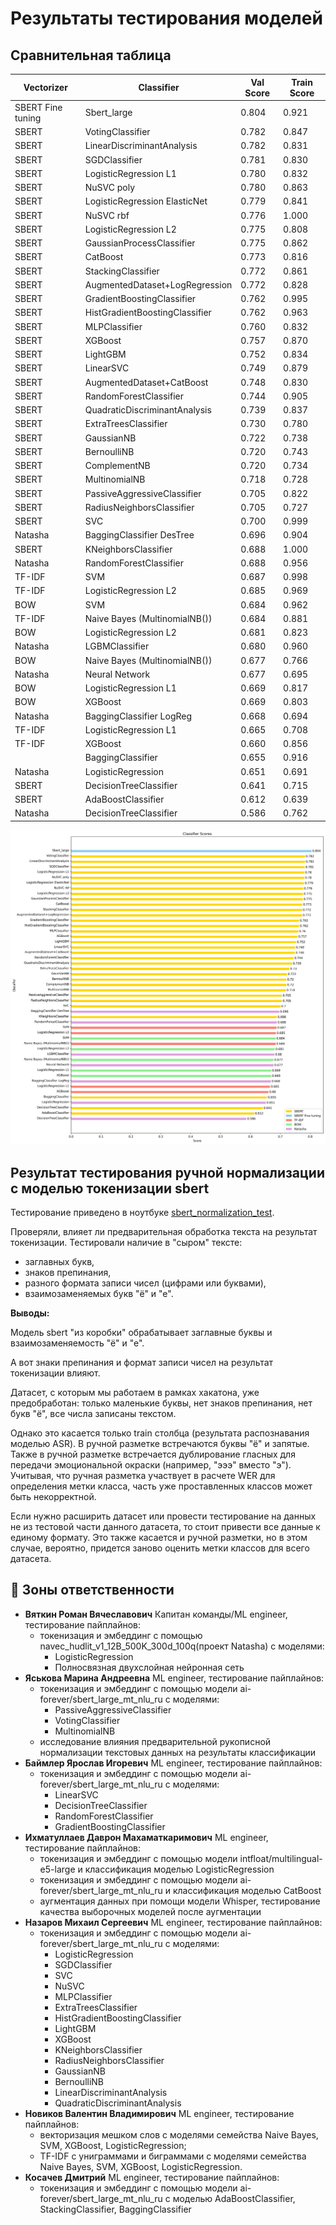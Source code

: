 # Результаты тестирования моделей

## Сравнительная таблица

| Vectorizer                    | Classifier                          | Val Score | Train Score |
|-------------------------------|-------------------------------------|-----------|-------------|
| SBERT Fine tuning            | Sbert_large                         | 0.804     | 0.921       |
| SBERT                         | VotingClassifier                    | 0.782     | 0.847       |
| SBERT                         | LinearDiscriminantAnalysis          | 0.782     | 0.831       |
| SBERT                         | SGDClassifier                       | 0.781     | 0.830       |
| SBERT                         | LogisticRegression L1               | 0.780     | 0.832       |
| SBERT                         | NuSVC poly                          | 0.780     | 0.863       |
| SBERT                         | LogisticRegression ElasticNet       | 0.779     | 0.841       |
| SBERT                         | NuSVC rbf                           | 0.776     | 1.000       |
| SBERT                         | LogisticRegression L2               | 0.775     | 0.808       |
| SBERT                         | GaussianProcessClassifier           | 0.775     | 0.862       |
| SBERT                         | CatBoost                            | 0.773     | 0.816       |
| SBERT                         | StackingClassifier                  | 0.772     | 0.861       |
| SBERT                         | AugmentedDataset+LogRegression      | 0.772     | 0.828       |
| SBERT                         | GradientBoostingClassifier          | 0.762     | 0.995       |
| SBERT                         | HistGradientBoostingClassifier      | 0.762     | 0.963       |
| SBERT                         | MLPClassifier                       | 0.760     | 0.832       |
| SBERT                         | XGBoost                             | 0.757     | 0.870       |
| SBERT                         | LightGBM                            | 0.752     | 0.834       |
| SBERT                         | LinearSVC                           | 0.749     | 0.879       |
| SBERT                         | AugmentedDataset+CatBoost           | 0.748     | 0.830       |
| SBERT                         | RandomForestClassifier              | 0.744     | 0.905       |
| SBERT                         | QuadraticDiscriminantAnalysis       | 0.739     | 0.837       |
| SBERT                         | ExtraTreesClassifier                | 0.730     | 0.780       |
| SBERT                         | GaussianNB                          | 0.722     | 0.738       |
| SBERT                         | BernoulliNB                         | 0.720     | 0.743       |
| SBERT                         | ComplementNB                        | 0.720     | 0.734       |
| SBERT                         | MultinomialNB                       | 0.718     | 0.728       |
| SBERT                         | PassiveAggressiveClassifier         | 0.705     | 0.822       |
| SBERT                         | RadiusNeighborsClassifier           | 0.705     | 0.727       |
| SBERT                         | SVC                                 | 0.700     | 0.999       |
| Natasha                       | BaggingClassifier DesTree           | 0.696     | 0.904       |
| SBERT                         | KNeighborsClassifier                | 0.688     | 1.000       |
| Natasha                       | RandomForestClassifier              | 0.688     | 0.956       |
| TF-IDF                        | SVM                                 | 0.687     | 0.998       |
| TF-IDF                        | LogisticRegression L2               | 0.685     | 0.969       |
| BOW                           | SVM                                 | 0.684     | 0.962       |
| TF-IDF                        | Naive Bayes (MultinomialNB())       | 0.684     | 0.881       |
| BOW                           | LogisticRegression L2               | 0.681     | 0.823       |
| Natasha                       | LGBMClassifier                      | 0.680     | 0.960       |
| BOW                           | Naive Bayes (MultinomialNB())       | 0.677     | 0.766       |
| Natasha                       | Neural Network                      | 0.677     | 0.695       |
| BOW                           | LogisticRegression L1               | 0.669     | 0.817       |
| BOW                           | XGBoost                             | 0.669     | 0.803       |
| Natasha                       | BaggingClassifier LogReg            | 0.668     | 0.694       |
| TF-IDF                        | LogisticRegression L1               | 0.665     | 0.708       |
| TF-IDF                        | XGBoost                             | 0.660     | 0.856       |
|                               | BaggingClassifier                   | 0.655     | 0.916       |
| Natasha                       | LogisticRegression                  | 0.651     | 0.691       |
| SBERT                         | DecisionTreeClassifier             | 0.641     | 0.715       |
| SBERT                         | AdaBoostClassifier                  | 0.612     | 0.639       |
| Natasha                       | DecisionTreeClassifier             | 0.586     | 0.762       |


<img src='./data/img/classifier_scores.png'>

## Результат тестирования ручной нормализации с моделью токенизации sbert
Тестирование приведено в ноутбуке [sbert_normalization_test](https://github.com/kosatchev/ClarityAnalyzer/blob/636410cc88ab1a55d1e1e9516b92d0f90a8741c7/research/sbert_normalization_test.ipynb).

Проверяли, влияет ли предварительная обработка текста на результат токенизации. Тестировали наличие в "сыром" тексте:
* заглавных букв,
* знаков препинания,
* разного формата записи чисел (цифрами или буквами),
* взаимозаменяемых букв "ё" и "е".

**Выводы:**

Модель sbert "из коробки" обрабатывает заглавные буквы и взаимозаменяемость "ё" и "е".

А вот знаки препинания и формат записи чисел на результат токенизации влияют.

Датасет, с которым мы работаем в рамках хакатона, уже предобработан: только маленькие буквы, нет знаков препинания, нет букв "ё", все числа записаны текстом.

Однако это касается только train столбца (результата распознавания моделью ASR). В ручной разметке встречаются буквы "ё" и запятые. Также в ручной разметке встречается дублирование гласных для передачи эмоциональной окраски (например, "эээ" вместо "э"). Учитывая, что ручная разметка участвует в расчете WER для определения метки класса, часть уже проставленных классов может быть некорректной.

Если нужно расширить датасет или провести тестирование на данных не из тестовой части данного датасета, то стоит привести все данные к единому формату. Это также касается и ручной разметки, но в этом случае, вероятно, придется заново оценить метки классов для всего датасета.


## 👥 Зоны ответственности

- **Вяткин Роман Вячеславович**
  Капитан команды/ML engineer, тестирование пайплайнов:
  - токенизация и эмбеддинг с помощью navec_hudlit_v1_12B_500K_300d_100q(проект Natasha) с моделями:
    - LogisticRegression
    - Полносвязная двухслойная нейронная сеть
- **Яськова Марина Андреевна**
  ML engineer, тестирование пайплайнов:
  - токенизация и эмбеддинг с помощью модели ai-forever/sbert_large_mt_nlu_ru с моделями:
    - PassiveAggressiveClassifier
    - VotingClassifier
    - MultinomialNB
  - исследование влияния предварительной рукописной нормализации текстовых данных на результаты классификации
- **Баймлер Ярослав Игоревич**
  ML engineer, тестирование пайплайнов:
  - токенизация и эмбеддинг с помощью модели ai-forever/sbert_large_mt_nlu_ru с моделями:
    - LinearSVC
    - DecisionTreeClassifier
    - RandomForestClassifier
    - GradientBoostingClassifier
- **Ихматуллаев Даврон Махаматкаримович**
  ML engineer, тестирование пайплайнов:
  - токенизация и эмбеддинг с помощью модели intfloat/multilingual-e5-large и классификация моделью LogisticRegression
  - токенизация и эмбеддинг с помощью модели ai-forever/sbert_large_mt_nlu_ru и классификация моделью CatBoost
  - аугментация данных при помощи модели Whisper, тестирование качества выборочных моделей после аугментации 
- **Назаров Михаил Сергеевич**
  ML engineer, тестирование пайплайнов:
  - токенизация и эмбеддинг с помощью модели ai-forever/sbert_large_mt_nlu_ru с моделями:
    - LogisticRegression
    - SGDClassifier
    - SVC
    - NuSVC
    - MLPClassifier
    - ExtraTreesClassifier
    - HistGradientBoostingClassifier
    - LightGBM
    - XGBoost
    - KNeighborsClassifier
    - RadiusNeighborsClassifier
    - GaussianNB
    - BernoulliNB
    - LinearDiscriminantAnalysis
    - QuadraticDiscriminantAnalysis
- **Новиков Валентин Владимирович**
  ML engineer, тестирование пайплайнов:
  - векторизация мешком слов с моделями семейства Naive Bayes, SVM, XGBoost, LogisticRegression;
  - TF-IDF с униграммами и биграммами с моделями семейства Naive Bayes, SVM, XGBoost, LogisticRegression.
- **Косачев Дмитрий**
  ML engineer, тестирование пайплайнов:
  - токенизация и эмбеддинг с помощью модели ai-forever/sbert_large_mt_nlu_ru с моделью AdaBoostClassifier, StackingClassifier, BaggingClassifier